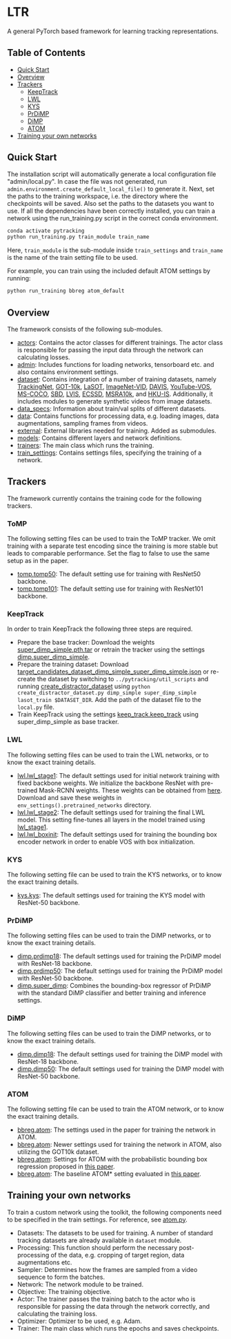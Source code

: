 # LTR

A general PyTorch based framework for learning tracking representations. 
## Table of Contents

* [Quick Start](#quick-start)
* [Overview](#overview)
* [Trackers](#trackers)
   * [KeepTrack](#KeepTrack)
   * [LWL](#LWL)
   * [KYS](#KYS)
   * [PrDiMP](#PrDiMP)
   * [DiMP](#DiMP)
   * [ATOM](#ATOM)
* [Training your own networks](#training-your-own-networks)

## Quick Start
The installation script will automatically generate a local configuration file  "admin/local.py". In case the file was not generated, run ```admin.environment.create_default_local_file()``` to generate it. Next, set the paths to the training workspace, 
i.e. the directory where the checkpoints will be saved. Also set the paths to the datasets you want to use. If all the dependencies have been correctly installed, you can train a network using the run_training.py script in the correct conda environment.  
```bash
conda activate pytracking
python run_training.py train_module train_name
```
Here, ```train_module``` is the sub-module inside ```train_settings``` and ```train_name``` is the name of the train setting file to be used.

For example, you can train using the included default ATOM settings by running:
```bash
python run_training bbreg atom_default
```


## Overview
The framework consists of the following sub-modules.  
 - [actors](actors): Contains the actor classes for different trainings. The actor class is responsible for passing the input data through the network can calculating losses.  
 - [admin](admin): Includes functions for loading networks, tensorboard etc. and also contains environment settings.  
 - [dataset](dataset): Contains integration of a number of training datasets, namely [TrackingNet](https://tracking-net.org/), [GOT-10k](http://got-10k.aitestunion.com/), [LaSOT](http://vision.cs.stonybrook.edu/~lasot/), 
 [ImageNet-VID](http://image-net.org/), [DAVIS](https://davischallenge.org), [YouTube-VOS](https://youtube-vos.org), [MS-COCO](http://cocodataset.org/#home), [SBD](http://home.bharathh.info/pubs/codes/SBD), [LVIS](https://www.lvisdataset.org), [ECSSD](http://www.cse.cuhk.edu.hk/leojia/projects/hsaliency/dataset.html), [MSRA10k](https://mmcheng.net/msra10k), and [HKU-IS](https://sites.google.com/site/ligb86/hkuis). Additionally, it includes modules to generate synthetic videos from image datasets. 
 - [data_specs](data_specs): Information about train/val splits of different datasets.   
 - [data](data): Contains functions for processing data, e.g. loading images, data augmentations, sampling frames from videos.  
 - [external](external): External libraries needed for training. Added as submodules.  
 - [models](models): Contains different layers and network definitions.  
 - [trainers](trainers): The main class which runs the training.  
 - [train_settings](train_settings): Contains settings files, specifying the training of a network.   
 
## Trackers
 The framework currently contains the training code for the following trackers.

### ToMP
The following setting files can be used to train the ToMP tracker. We omit training with a separate test encoding since the training is more stable but leads to comparable performance. Set the flag to false to use the same setup as in the paper.
- [tomp.tomp50](train_settings/tomp/tomp50.py): The default setting use for training with ResNet50 backbone. 
- [tomp.tomp101](train_settings/tomp/tomp101.py): The default setting use for training with ResNet101 backbone.

### KeepTrack
 In order to train KeepTrack the following three steps are required.  
 - Prepare the base tracker: Download the weights [super_dimp_simple.pth.tar](https://drive.google.com/file/d/1lzwdeX9HBefQwznMaX5AKAGda7tqeQtg) or retrain the tracker using the settings [dimp.super_dimp_simple](train_settings/dimp/super_dimp_simple.py).  
 - Prepare the training dataset: Download [target_candidates_dataset_dimp_simple_super_dimp_simple.json](https://drive.google.com/file/d/1gIlrYYpkYKAtZyNzkwUCaqAxYyMNC27S) or re-create the dataset by switching to `../pytracking/util_scripts` and running [create_distractor_dataset](../pytracking/util_scripts/create_distractor_dataset.py) using `python create_distractor_dataset.py dimp_simple super_dimp_simple lasot_train $DATASET_DIR`. Add the path of the dataset file to the `local.py` file.  
 - Train KeepTrack using the settings [keep_track.keep_track](train_settings/keep_track/keep_track.py) using super_dimp_simple as base tracker.  

### LWL
 The following setting files can be used to train the LWL networks, or to know the exact training details.   
 - [lwl.lwl_stage1](train_settings/lwl/lwl_stage1.py): The default settings used for initial network training with fixed backbone weights. We initialize the backbone ResNet with pre-trained Mask-RCNN weights. These weights can be obtained from [here](https://drive.google.com/file/d/12pVHmhqtxaJ151dZrXN1dcgUa7TuAjdA/view?usp=sharing). Download and save these weights in `env_settings().pretrained_networks` directory.  
 - [lwl.lwl_stage2](train_settings/lwl/lwl_stage2.py): The default settings used for training the final LWL model. This setting fine-tunes all layers in the model trained using [lwl_stage1](train_settings/lwl/lwl_stage1.py).   
 - [lwl.lwl_boxinit](train_settings/lwl/lwl_boxinit.py):  The default settings used for training the bounding box encoder network in order to enable VOS with box initialization.  
 
### KYS
 The following setting file can be used to train the KYS networks, or to know the exact training details.  
 - [kys.kys](train_settings/kys/kys.py): The default settings used for training the KYS model with ResNet-50 backbone.

### PrDiMP
 The following setting files can be used to train the DiMP networks, or to know the exact training details.  
 - [dimp.prdimp18](train_settings/dimp/prdimp18.py): The default settings used for training the PrDiMP model with ResNet-18 backbone.  
 - [dimp.prdimp50](train_settings/dimp/prdimp50.py): The default settings used for training the PrDiMP model with ResNet-50 backbone.   
 - [dimp.super_dimp](train_settings/dimp/super_dimp.py): Combines the bounding-box regressor of PrDiMP with the standard DiMP classifier and better training and inference settings.   
 
### DiMP
 The following setting files can be used to train the DiMP networks, or to know the exact training details.  
 - [dimp.dimp18](train_settings/dimp/dimp18.py): The default settings used for training the DiMP model with ResNet-18 backbone.  
 - [dimp.dimp50](train_settings/dimp/dimp50.py): The default settings used for training the DiMP model with ResNet-50 backbone.  
 
### ATOM
 The following setting file can be used to train the ATOM network, or to know the exact training details. 
 - [bbreg.atom](train_settings/bbreg/atom_paper.py): The settings used in the paper for training the network in ATOM.
 - [bbreg.atom](train_settings/bbreg/atom.py): Newer settings used for training the network in ATOM, also utilizing the GOT10k dataset.
 - [bbreg.atom](train_settings/bbreg/atom_prob_ml.py): Settings for ATOM with the probabilistic bounding box regression proposed in [this paper](https://arxiv.org/abs/1909.12297). 
 - [bbreg.atom](train_settings/bbreg/atom_paper.py): The baseline ATOM* setting evaluated in [this paper](https://arxiv.org/abs/1909.12297).  
 
## Training your own networks
To train a custom network using the toolkit, the following components need to be specified in the train settings. For reference, see [atom.py](train_settings/bbreg/atom.py).  
- Datasets: The datasets to be used for training. A number of standard tracking datasets are already available in ```dataset``` module.  
- Processing: This function should perform the necessary post-processing of the data, e.g. cropping of target region, data augmentations etc.  
- Sampler: Determines how the frames are sampled from a video sequence to form the batches.  
- Network: The network module to be trained.  
- Objective: The training objective.  
- Actor: The trainer passes the training batch to the actor who is responsible for passing the data through the network correctly, and calculating the training loss.  
- Optimizer: Optimizer to be used, e.g. Adam.  
- Trainer: The main class which runs the epochs and saves checkpoints. 
 

 
